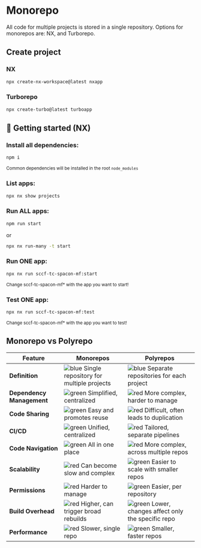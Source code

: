 # Monorepo
All code for multiple projects is stored in a single repository.
Options for monorepos are: NX, and Turborepo.

## Create project

### NX
```bash
npx create-nx-workspace@latest nxapp
```

### Turborepo
```bash
npx create-turbo@latest turboapp
```

## 🚀 Getting started (NX)
### Install all dependencies:
```bash
npm i
```
<small>Common dependencies will be installed in the root `node_modules`</small>

### List apps:
```bash
npx nx show projects
```

### Run ALL apps:
```bash
npm run start
```
or
```bash
npx nx run-many -t start
```

### Run ONE app:
```bash
npx nx run sccf-tc-spacon-mf:start
```
<small>Change sccf-tc-spacon-mf* with the app you want to start!</small>


### Test ONE app:
```bash
npx nx run sccf-tc-spacon-mf:test
```
<small>Change sccf-tc-spacon-mf* with the app you want to test!</small>


## Monorepo vs Polyrepo

| Feature               | Monorepos                                     | Polyrepos                                      |
|-----------------------|-----------------------------------------------|------------------------------------------------|
| **Definition**        | ![blue](https://via.placeholder.com/15/ADD8E6/000000?text=+) Single repository for multiple projects       | ![blue](https://via.placeholder.com/15/ADD8E6/000000?text=+) Separate repositories for each project         |
| **Dependency Management** | ![green](https://via.placeholder.com/15/00FF00/000000?text=+) Simplified, centralized                       | ![red](https://via.placeholder.com/15/FF0000/000000?text=+) More complex, harder to manage                 |
| **Code Sharing**      | ![green](https://via.placeholder.com/15/00FF00/000000?text=+) Easy and promotes reuse                       | ![red](https://via.placeholder.com/15/FF0000/000000?text=+) Difficult, often leads to duplication          |
| **CI/CD**             | ![green](https://via.placeholder.com/15/00FF00/000000?text=+) Unified, centralized                          | ![red](https://via.placeholder.com/15/FF0000/000000?text=+) Tailored, separate pipelines                   |
| **Code Navigation**   | ![green](https://via.placeholder.com/15/00FF00/000000?text=+) All in one place                              | ![red](https://via.placeholder.com/15/FF0000/000000?text=+) More complex, across multiple repos            |
| **Scalability**       | ![red](https://via.placeholder.com/15/FF0000/000000?text=+) Can become slow and complex                   | ![green](https://via.placeholder.com/15/00FF00/000000?text=+) Easier to scale with smaller repos             |
| **Permissions**       | ![red](https://via.placeholder.com/15/FF0000/000000?text=+) Harder to manage                              | ![green](https://via.placeholder.com/15/00FF00/000000?text=+) Easier, per repository                         |
| **Build Overhead**    | ![red](https://via.placeholder.com/15/FF0000/000000?text=+) Higher, can trigger broad rebuilds            | ![green](https://via.placeholder.com/15/00FF00/000000?text=+) Lower, changes affect only the specific repo   |
| **Performance**       | ![red](https://via.placeholder.com/15/FF0000/000000?text=+) Slower, single repo                           | ![green](https://via.placeholder.com/15/00FF00/000000?text=+) Smaller, faster repos                          |



